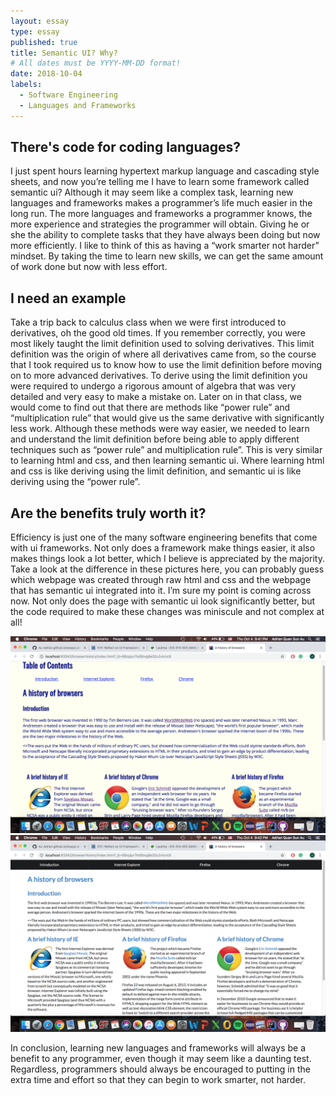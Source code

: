 ```yaml
---
layout: essay
type: essay
published: true
title: Semantic UI? Why?
# All dates must be YYYY-MM-DD format!
date: 2018-10-04
labels:
  - Software Engineering
  - Languages and Frameworks
---
```


## There's code for coding languages?

I just spent hours learning hypertext markup language and cascading style sheets, and now you’re telling me I have to learn some framework called semantic ui?  Although it may seem like a complex task, learning new languages and frameworks makes a programmer’s life much easier in the long run. The more languages and frameworks a programmer knows, the more experience and strategies the programmer will obtain. Giving he or she the ability to complete tasks that they have always been doing but now more efficiently. I like to think of this as having a “work smarter not harder” mindset. By taking the time to learn new skills, we can get the same amount of work done but now with less effort. 

## I need an example

Take a trip back to calculus class when we were first introduced to derivatives, oh the good old times. If you remember correctly, you were most likely taught the limit definition used to solving derivatives. This limit definition was the origin of where all derivatives came from, so the course that I took required us to know how to use the limit definition before moving on to more advanced derivatives. To derive using the limit definition you were required to undergo a rigorous amount of algebra that was very detailed and very easy to make a mistake on. Later on in that class, we would come to find out that there are methods like “power rule” and “multiplication rule” that would give us the same derivative with significantly less work. Although these methods were way easier, we needed to learn and understand the limit definition before being able to apply different techniques such as “power rule” and multiplication rule”. This is very similar to learning html and css, and then learning semantic ui. Where learning html and css is like deriving using the limit definition, and semantic ui is like deriving using the “power rule”. 
  
## Are the benefits truly worth it?

Efficiency is just one of the many software engineering benefits that come with ui frameworks. Not only does a framework make things easier, it also makes things look a lot better, which I believe is appreciated by the majority. Take a look at the difference in these pictures here, you can probably guess which webpage was created through raw html and css and the webpage that has semantic ui integrated into it. I’m sure my point is coming across now. Not only does the page with semantic ui look significantly better, but the code required to make these changes was miniscule and not complex at all!

  <img class="ui medium middle floated image" src="../images/rawhtml.png">
  <img class="ui medium middle image" src="../images/semantic.png">



In conclusion, learning new languages and frameworks will always be a benefit to any programmer, even though it may seem like a daunting test. Regardless, programmers should always be encouraged to putting in the extra time and effort so that they can begin to work smarter, not harder.



